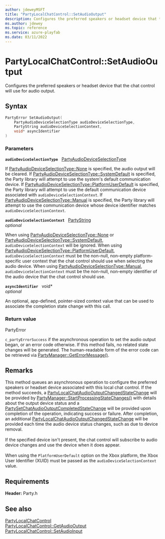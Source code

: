 ```yaml
---
author: jdeweyMSFT
title: "PartyLocalChatControl::SetAudioOutput"
description: Configures the preferred speakers or headset device that the chat control will use for audio output.
ms.author: jdewey
ms.topic: reference
ms.service: azure-playfab
ms.date: 03/11/2022
---
```


# PartyLocalChatControl::SetAudioOutput  

Configures the preferred speakers or headset device that the chat control will use for audio output.  

## Syntax  
  
```cpp
PartyError SetAudioOutput(  
    PartyAudioDeviceSelectionType audioDeviceSelectionType,  
    PartyString audioDeviceSelectionContext,  
    void* asyncIdentifier  
)  
```  
  
### Parameters  
  
**`audioDeviceSelectionType`** &nbsp; [PartyAudioDeviceSelectionType](../../../enums/partyaudiodeviceselectiontype.md)  
  
If [PartyAudioDeviceSelectionType::None](../../../enums/partyaudiodeviceselectiontype.md) is specified, the audio output will be cleared. If [PartyAudioDeviceSelectionType::SystemDefault](../../../enums/partyaudiodeviceselectiontype.md) is specified, the Party library will attempt to use the system's default communication device. If [PartyAudioDeviceSelectionType::PlatformUserDefault](../../../enums/partyaudiodeviceselectiontype.md) is specified, the Party library will attempt to use the default communication device associated with `audioDeviceSelectionContext`. If [PartyAudioDeviceSelectionType::Manual](../../../enums/partyaudiodeviceselectiontype.md) is specified, the Party library will attempt to use the communication device whose device identifier matches `audioDeviceSelectionContext`.  
  
**`audioDeviceSelectionContext`** &nbsp; [PartyString](../../../typedefs.md)  
*optional*  
  
When using [PartyAudioDeviceSelectionType::None](../../../enums/partyaudiodeviceselectiontype.md) or [PartyAudioDeviceSelectionType::SystemDefault](../../../enums/partyaudiodeviceselectiontype.md), `audioDeviceSelectionContext` will be ignored. When using [PartyAudioDeviceSelectionType::PlatformUserDefault](../../../enums/partyaudiodeviceselectiontype.md), `audioDeviceSelectionContext` must be the non-null, non-empty platform-specific user context that the chat control should use when selecting the audio device. When using [PartyAudioDeviceSelectionType::Manual](../../../enums/partyaudiodeviceselectiontype.md), `audioDeviceSelectionContext` must be the non-null, non-empty identifier of the audio device that the chat control should use.  
  
**`asyncIdentifier`** &nbsp; void*  
*optional*  
  
An optional, app-defined, pointer-sized context value that can be used to associate the completion state change with this call.  
  
  
### Return value  
PartyError
  
```c_partyErrorSuccess``` if the asynchronous operation to set the audio output began, or an error code otherwise. If this method fails, no related state changes will be generated. The human-readable form of the error code can be retrieved via [PartyManager::GetErrorMessage()](../../PartyManager/methods/partymanager_geterrormessage.md).
  
## Remarks  
  
This method queues an asynchronous operation to configure the preferred speakers or headset device associated with this local chat control. If the method succeeds, a [PartyLocalChatAudioOutputChangedStateChange](../../../structs/partylocalchataudiooutputchangedstatechange.md) will be provided by [PartyManager::StartProcessingStateChanges()](../../PartyManager/methods/partymanager_startprocessingstatechanges.md) with details about the output device status and a [PartySetChatAudioOutputCompletedStateChange](../../../structs/partysetchataudiooutputcompletedstatechange.md) will be provided upon completion of the operation, indicating success or failure. After completion, an additional [PartyLocalChatAudioOutputChangedStateChange](../../../structs/partylocalchataudiooutputchangedstatechange.md) will be provided each time the audio device status changes, such as due to device removal. <br /><br /> If the specified device isn't present, the chat control will subscribe to audio device changes and use the device when it does appear.   <br /><br /> When using the ```PlatformUserDefault``` option on the Xbox platform, the Xbox User Identifier (XUID) must be passed as the ```audioDeviceSelectionContext``` value.
  
## Requirements  
  
**Header:** Party.h
  
## See also  
[PartyLocalChatControl](../partylocalchatcontrol.md)  
[PartyLocalChatControl::GetAudioOutput](partylocalchatcontrol_getaudiooutput.md)  
[PartyLocalChatControl::SetAudioInput](partylocalchatcontrol_setaudioinput.md)
  
  
